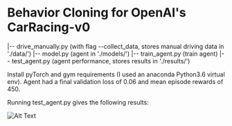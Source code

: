 # Behavior Cloning for OpenAI's CarRacing-v0

|-- drive_manually.py (with flag --collect_data, stores manual driving data in './data/')
|-- model.py          (agent in './models/')
|-- train_agent.py    (train agent)
|-- test_agent.py     (agent performance, stores results in './results/') 

Install pyTorch and gym requirements (I used an anaconda Python3.6 virtual env).
Agent had a final validation loss of 0.06 and mean episode rewards of 450.

Running test_agent.py gives the following results:

![Alt Text](https://media.giphy.com/media/vFKqnCdLPNOKc/giphy.gif)